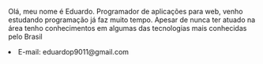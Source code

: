 <p>Olá, meu nome é Eduardo. Programador de aplicações para web, venho estudando programação já faz muito tempo. Apesar de nunca ter atuado na área tenho conhecimentos em algumas das tecnologias mais conhecidas pelo Brasil</p>

<li>E-mail: eduardop9011@gmail.com</li>

